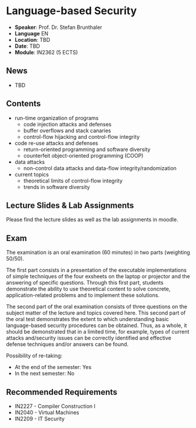 # Language-based Security 
- **Speaker**: Prof. Dr. Stefan Brunthaler
- **Language** EN
- **Location**: TBD
- **Date**: TBD
- **Module**: IN2362 (5 ECTS)

## News
- TBD

## Contents

- run-time organization of programs
  - code injection attacks and defenses
  - buffer overflows and stack canaries
  - control-flow hijacking and control-flow integrity
- code re-use attacks and defenses
  - return-oriented programming and software diversity
  - counterfeit object-oriented programming (COOP)
- data attacks
  - non-control data attacks and data-flow integrity/randomization
- current topics
  - theoretical limits of control-flow integrity
  - trends in software diversity

## Lecture Slides & Lab Assignments
Please find the lecture slides as well as the lab assignments in moodle.

## Exam
The examination is an oral examination (60 minutes) in two parts (weighting 50/50).

The first part consists in a presentation of the executable implementations
of simple techniques of the four exsheets on the laptop or projector and the
answering of specific questions. Through this first part, students
demonstrate the ability to use theoretical content to solve concrete,
application-related problems and to implement these solutions.

The second part of the oral examination consists of three questions
on the subject matter of the lecture and topics covered here.
This second part of the oral test demonstrates the extent to which understanding basic
language-based security procedures can be obtained.
Thus, as a whole, it should be demonstrated that in a limited time,
for example, types of current attacks and/security issues can be correctly identified
and effective defense techniques and/or answers can be found.

Possibility of re-taking:

- At the end of the semester: Yes
- In the next semester: No

## Recommended Requirements
- IN2227 - Compiler Construction I
- IN2040 - Virtual Machines
- IN2209 - IT Security
